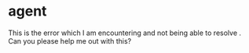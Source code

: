 # agent
This is the error which I am encountering and not being able to resolve .
Can you please help me out with this?
